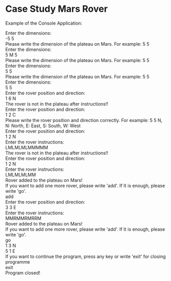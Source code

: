 # Case Study Mars Rover
Example of the Console Application: 

Enter the dimensions:  
-5 5  
Please write the dimension of the plateau on Mars. For example: 5 5  
Enter the dimensions:  
5 M 5  
Please write the dimension of the plateau on Mars. For example: 5 5  
Enter the dimensions:  
5  5  
Please write the dimension of the plateau on Mars. For example: 5 5  
Enter the dimensions:  
5 5  
Enter the rover position and direction:  
1 6 N  
The rover is not in the plateau after instructions!!  
Enter the rover position and direction:  
1 2 C  
Please write the rover position and direction correctly. For example: 5 5 N, N: North, E: East, S: South, W: West  
Enter the rover position and direction:  
1 2 N  
Enter the rover instructions:  
LMLMLMLMMMMM  
The rover is not in the plateau after instructions!!  
Enter the rover position and direction:  
1 2 N  
Enter the rover instructions:  
LMLMLMLMM  
Rover added to the plateau on Mars!  
If you want to add one more rover, please write 'add'. If It is enough, please write 'go'.  
add  
Enter the rover position and direction:  
3 3 E  
Enter the rover instructions:  
MMRMMRMRRM  
Rover added to the plateau on Mars!  
If you want to add one more rover, please write 'add'. If It is enough, please write 'go'.  
go  
1 3 N  
5 1 E  
If you want to continue the program, press any key or write 'exit' for closing programme  
exit  
Program closed!  


